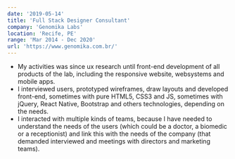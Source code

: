 ```yaml
---
date: '2019-05-14'
title: 'Full Stack Designer Consultant'
company: 'Genomika Labs'
location: 'Recife, PE'
range: 'Mar 2014 - Dec 2020'
url: 'https://www.genomika.com.br/'
---
```


- My activities was since ux research until front-end development of all products of the lab, including the responsive website, websystems and mobile apps.
- I interviewed users, prototyped wireframes, draw layouts and developed front-end, sometimes with pure HTML5, CSS3 and JS, sometimes with jQuery, React Native, Bootstrap and others technologies, depending on the needs.
- I interacted with multiple kinds of teams, because I have needed to understand the needs of the users (which could be a doctor, a biomedic or a receptionist) and link this with the needs of the company (that demanded interviewed and meetings with directors and marketing teams).
